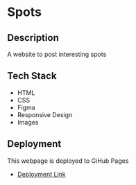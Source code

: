 # Spots

## Description

A website to post interesting spots

## Tech Stack

- HTML
- CSS
- Figma
- Responsive Design
- Images

## Deployment

This webpage is deployed to GiHub Pages

- [Deployment Link](https://ldcs14.github.io/se_project_spots_LC/)
